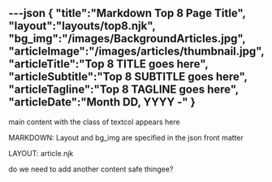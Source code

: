 ---json
{
   "title":"Markdown Top 8 Page Title",
   "layout":"layouts/top8.njk",
   "bg_img":"/images/BackgroundArticles.jpg",
   "articleImage":"/images/articles/thumbnail.jpg",
   "articleTitle":"Top 8 TITLE goes here",
   "articleSubtitle":"Top 8 SUBTITLE goes here",
   "articleTagline":"Top 8 TAGLINE goes here",
   "articleDate":"Month DD, YYYY -"
}
---
  main content with the class of textcol appears here

  MARKDOWN: Layout and bg_img are specified in the json front matter

  LAYOUT: article.njk

  do we need to add another content safe thingee?
